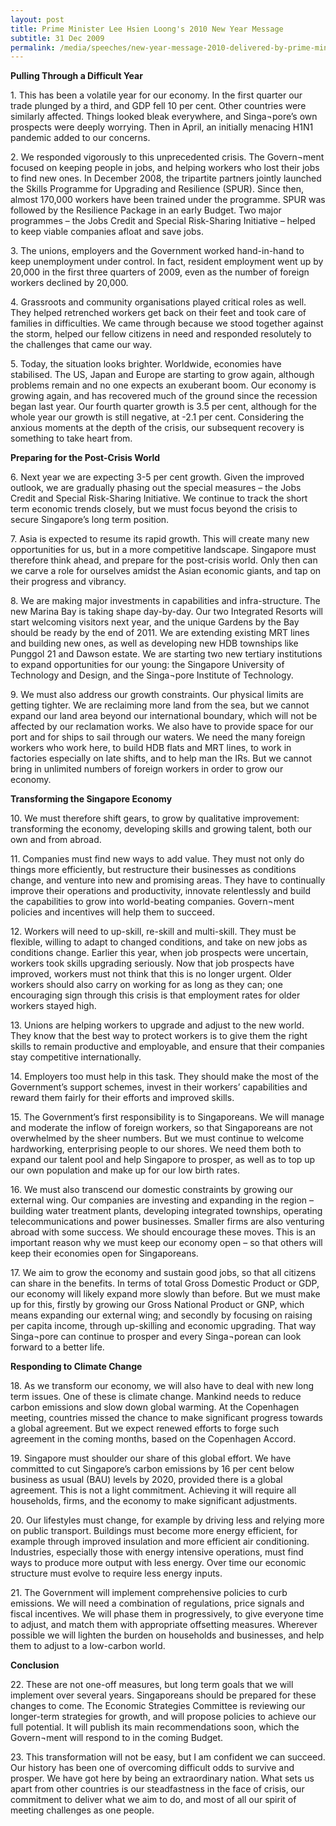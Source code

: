 ```yaml
---
layout: post
title: Prime Minister Lee Hsien Loong's 2010 New Year Message
subtitle: 31 Dec 2009
permalink: /media/speeches/new-year-message-2010-delivered-by-prime-minister-lee-hsien-loong-31-december-2009/
---
```



**Pulling Through a Difficult Year**

1\. This has been a volatile year for our economy. In the first quarter our trade plunged by a third, and GDP fell 10 per cent. Other countries were similarly affected. Things looked bleak everywhere, and Singa¬pore’s own prospects were deeply worrying. Then in April, an initially menacing H1N1 pandemic added to our concerns.

2\. We responded vigorously to this unprecedented crisis. The Govern¬ment focused on keeping people in jobs, and helping workers who lost their jobs to find new ones. In December 2008, the tripartite partners jointly launched the Skills Programme for Upgrading and Resilience (SPUR). Since then, almost 170,000 workers have been trained under the programme. SPUR was followed by the Resilience Package in an early Budget. Two major programmes – the Jobs Credit and Special Risk-Sharing Initiative – helped to keep viable companies afloat and save jobs.

3\. The unions, employers and the Government worked hand-in-hand to keep unemployment under control. In fact, resident employment went up by 20,000 in the first three quarters of 2009, even as the number of foreign workers declined by 20,000.

4\. Grassroots and community organisations played critical roles as well. They helped retrenched workers get back on their feet and took care of families in difficulties. We came through because we stood together against the storm, helped our fellow citizens in need and responded resolutely to the challenges that came our way.

5\. Today, the situation looks brighter. Worldwide, economies have stabilised. The US, Japan and Europe are starting to grow again, although problems remain and no one expects an exuberant boom. Our economy is growing again, and has recovered much of the ground since the recession began last year. Our fourth quarter growth is 3.5 per cent, although for the whole year our growth is still negative, at -2.1 per cent. Considering the anxious moments at the depth of the crisis, our subsequent recovery is something to take heart from.

**Preparing for the Post-Crisis World**

6\. Next year we are expecting 3-5 per cent growth. Given the improved outlook, we are gradually phasing out the special measures – the Jobs Credit and Special Risk-Sharing Initiative. We continue to track the short term economic trends closely, but we must focus beyond the crisis to secure Singapore’s long term position.

7\. Asia is expected to resume its rapid growth. This will create many new opportunities for us, but in a more competitive landscape. Singapore must therefore think ahead, and prepare for the post-crisis world. Only then can we carve a role for ourselves amidst the Asian economic giants, and tap on their progress and vibrancy.

8\. We are making major investments in capabilities and infra-structure. The new Marina Bay is taking shape day-by-day. Our two Integrated Resorts will start welcoming visitors next year, and the unique Gardens by the Bay should be ready by the end of 2011. We are extending existing MRT lines and building new ones, as well as developing new HDB townships like Punggol 21 and Dawson estate. We are starting two new tertiary institutions to expand opportunities for our young: the Singapore University of Technology and Design, and the Singa¬pore Institute of Technology.

9\. We must also address our growth constraints. Our physical limits are getting tighter. We are reclaiming more land from the sea, but we cannot expand our land area beyond our international boundary, which will not be affected by our reclamation works. We also have to provide space for our port and for ships to sail through our waters. We need the many foreign workers who work here, to build HDB flats and MRT lines, to work in factories especially on late shifts, and to help man the IRs. But we cannot bring in unlimited numbers of foreign workers in order to grow our economy.

**Transforming the Singapore Economy**

10\. We must therefore shift gears, to grow by qualitative improvement: transforming the economy, developing skills and growing talent, both our own and from abroad.

11\. Companies must find new ways to add value. They must not only do things more efficiently, but restructure their businesses as conditions change, and venture into new and promising areas. They have to continually improve their operations and productivity, innovate relentlessly and build the capabilities to grow into world-beating companies. Govern¬ment policies and incentives will help them to succeed.

12\. Workers will need to up-skill, re-skill and multi-skill. They must be flexible, willing to adapt to changed conditions, and take on new jobs as conditions change. Earlier this year, when job prospects were uncertain, workers took skills upgrading seriously. Now that job prospects have improved, workers must not think that this is no longer urgent. Older workers should also carry on working for as long as they can; one encouraging sign through this crisis is that employment rates for older workers stayed high.

13\. Unions are helping workers to upgrade and adjust to the new world. They know that the best way to protect workers is to give them the right skills to remain productive and employable, and ensure that their companies stay competitive internationally.

14\. Employers too must help in this task. They should make the most of the Government’s support schemes, invest in their workers’ capabilities and reward them fairly for their efforts and improved skills.

15\. The Government’s first responsibility is to Singaporeans. We will manage and moderate the inflow of foreign workers, so that Singaporeans are not overwhelmed by the sheer numbers. But we must continue to welcome hardworking, enterprising people to our shores. We need them both to expand our talent pool and help Singapore to prosper, as well as to top up our own population and make up for our low birth rates.

16\. We must also transcend our domestic constraints by growing our external wing. Our companies are investing and expanding in the region – building water treatment plants, developing integrated townships, operating telecommunications and power businesses. Smaller firms are also venturing abroad with some success. We should encourage these moves. This is an important reason why we must keep our economy open – so that others will keep their economies open for Singaporeans.

17\. We aim to grow the economy and sustain good jobs, so that all citizens can share in the benefits. In terms of total Gross Domestic Product or GDP, our economy will likely expand more slowly than before. But we must make up for this, firstly by growing our Gross National Product or GNP, which means expanding our external wing; and secondly by focusing on raising per capita income, through up-skilling and economic upgrading. That way Singa¬pore can continue to prosper and every Singa¬porean can look forward to a better life.

**Responding to Climate Change**

18\. As we transform our economy, we will also have to deal with new long term issues. One of these is climate change. Mankind needs to reduce carbon emissions and slow down global warming. At the Copenhagen meeting, countries missed the chance to make significant progress towards a global agreement. But we expect renewed efforts to forge such agreement in the coming months, based on the Copenhagen Accord.

19\. Singapore must shoulder our share of this global effort. We have committed to cut Singapore’s carbon emissions by 16 per cent below business as usual (BAU) levels by 2020, provided there is a global agreement. This is not a light commitment. Achieving it will require all households, firms, and the economy to make significant adjustments.

20\. Our lifestyles must change, for example by driving less and relying more on public transport. Buildings must become more energy efficient, for example through improved insulation and more efficient air conditioning. Industries, especially those with energy intensive operations, must find ways to produce more output with less energy. Over time our economic structure must evolve to require less energy inputs.

21\. The Government will implement comprehensive policies to curb emissions. We will need a combination of regulations, price signals and fiscal incentives. We will phase them in progressively, to give everyone time to adjust, and match them with appropriate offsetting measures. Wherever possible we will lighten the burden on households and businesses, and help them to adjust to a low-carbon world.

**Conclusion**

22\. These are not one-off measures, but long term goals that we will implement over several years. Singaporeans should be prepared for these changes to come. The Economic Strategies Committee is reviewing our longer-term strategies for growth, and will propose policies to achieve our full potential. It will publish its main recommendations soon, which the Govern¬ment will respond to in the coming Budget.

23\. This transformation will not be easy, but I am confident we can succeed. Our history has been one of overcoming difficult odds to survive and prosper. We have got here by being an extraordinary nation. What sets us apart from other countries is our steadfastness in the face of crisis, our commitment to deliver what we aim to do, and most of all our spirit of meeting challenges as one people.
